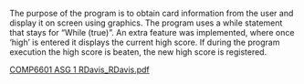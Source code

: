 The purpose of the program is to obtain card information from the user and display it on screen using graphics. The program uses a while statement that stays for “While (true)”. An extra feature was implemented, where once ‘high’ is entered it displays the current high score. If during the program execution the high score is beaten, the new high score is registered.

[COMP6601 ASG 1 RDavis_RDavis.pdf](https://github.com/RayDeveloper/Client_Server_Card_Display/files/6550622/COMP6601.ASG.1.RDavis_RDavis.pdf)
